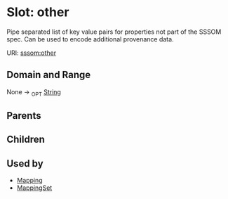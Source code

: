 
# Slot: other


Pipe separated list of key value pairs for properties not part of the SSSOM spec. Can be used to encode additional provenance data.

URI: [sssom:other](http://w3id.org/sssom/other)


## Domain and Range

None ->  <sub>OPT</sub> [String](types/String.md)

## Parents


## Children


## Used by

 * [Mapping](Mapping.md)
 * [MappingSet](MappingSet.md)
